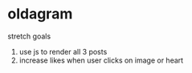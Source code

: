 # oldagram

stretch goals

1. use js to render all 3 posts
2. increase likes when user clicks on image or heart
